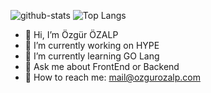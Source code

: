 ![github-stats](https://github-readme-stats.vercel.app/api?username=ozgurozalp&count_private=true&show_icons=true&theme=algolia)
![Top Langs](https://github-readme-stats.vercel.app/api/top-langs/?username=ozgurozalp&theme=algolia&layout=compact)


- 👋  Hi, I’m Özgür ÖZALP
- 🔭  I’m currently working on HYPE
- 🌱  I’m currently learning GO Lang
- 💬  Ask me about FrontEnd or Backend
- 🤙  How to reach me: [mail@ozgurozalp.com](mailto:mail@ozgurozalp.com?subject=GitHub)
